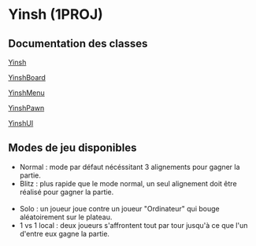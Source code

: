 # Yinsh (1PROJ)
## Documentation des classes
[Yinsh](https://github.com/Crabe-Corporation/Yinsh-1PROJ/blob/main/docs/Classe_Yinsh.md)

[YinshBoard](https://github.com/Crabe-Corporation/Yinsh-1PROJ/blob/main/docs/Classe_YinshBoard.md)

[YinshMenu](https://github.com/Crabe-Corporation/Yinsh-1PROJ/blob/main/docs/Classe_YinshMenu.md)

[YinshPawn](https://github.com/Crabe-Corporation/Yinsh-1PROJ/blob/main/docs/Classe_YinshPawn.md)

[YinshUI](https://github.com/Crabe-Corporation/Yinsh-1PROJ/blob/main/docs/Classe_YinshUI.md)
## Modes de jeu disponibles
- Normal : mode par défaut nécéssitant 3 alignements pour gagner la partie.
- Blitz : plus rapide que le mode normal, un seul alignement doit être réalisé pour gagner la partie.
<br><br>
- Solo : un joueur joue contre un joueur "Ordinateur" qui bouge aléatoirement sur le plateau.
- 1 vs 1 local : deux joueurs s'affrontent tout par tour jusqu'à ce que l'un d'entre eux gagne la partie.